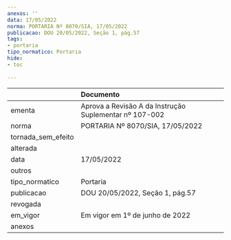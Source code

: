 ```yaml
---
anexos: ''
data: 17/05/2022
norma: PORTARIA Nº 8070/SIA, 17/05/2022
publicacao: DOU 20/05/2022, Seção 1, pág.57
tags:
- portaria
tipo_normatico: Portaria
hide: 
- toc 
 
---
```


|                    | Documento                                              |
|:-------------------|:-------------------------------------------------------|
| ementa             | Aprova a Revisão A da Instrução Suplementar nº 107-002 |
| norma              | PORTARIA Nº 8070/SIA, 17/05/2022                       |
| tornada_sem_efeito |                                                        |
| alterada           |                                                        |
| data               | 17/05/2022                                             |
| outros             |                                                        |
| tipo_normatico     | Portaria                                               |
| publicacao         | DOU 20/05/2022, Seção 1, pág.57                        |
| revogada           |                                                        |
| em_vigor           | Em vigor em 1º de junho de 2022                        |
| anexos             |                                                        |